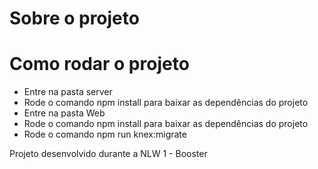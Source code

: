 # Sobre o projeto



# Como rodar o projeto

- Entre na pasta server
- Rode o comando npm install para baixar as dependências do projeto
- Entre na pasta Web
- Rode o comando npm install para baixar as dependências do projeto
- Rode o comando npm run knex:migrate


Projeto desenvolvido durante a NLW 1 - Booster